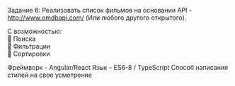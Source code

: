Задание 6:
Реализовать список фильмов на основании API - http://www.omdbapi.com/ (Или любого другого открытого).

С возможностью:  
	Поиска  
	Фильтрации  
	Сортировки  

Фреймворк -  Angular/React
Язык – ES6-8 / TypeScript
Способ написания стилей на свое усмотрение
